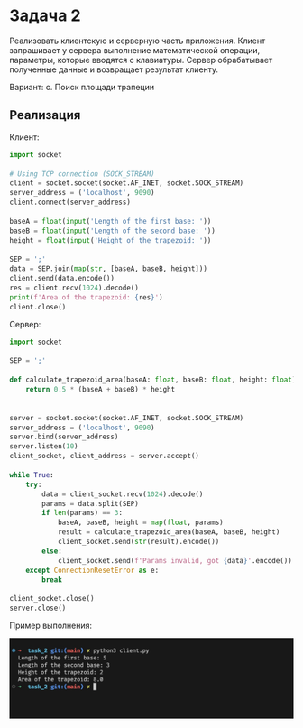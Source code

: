 # Задача 2

Реализовать клиентскую и серверную часть приложения. Клиент запрашивает у
сервера выполнение математической операции, параметры, которые вводятся с
клавиатуры. Сервер обрабатывает полученные данные и возвращает результат
клиенту.

Вариант: c. Поиск площади трапеции

## Реализация

Клиент:

```python
import socket

# Using TCP connection (SOCK_STREAM)
client = socket.socket(socket.AF_INET, socket.SOCK_STREAM)
server_address = ('localhost', 9090)
client.connect(server_address)

baseA = float(input('Length of the first base: '))
baseB = float(input('Length of the second base: '))
height = float(input('Height of the trapezoid: '))

SEP = ';'
data = SEP.join(map(str, [baseA, baseB, height]))
client.send(data.encode())
res = client.recv(1024).decode()
print(f'Area of the trapezoid: {res}')
client.close()
```

Сервер:

```python
import socket

SEP = ';'

def calculate_trapezoid_area(baseA: float, baseB: float, height: float):
    return 0.5 * (baseA + baseB) * height


server = socket.socket(socket.AF_INET, socket.SOCK_STREAM)
server_address = ('localhost', 9090)
server.bind(server_address)
server.listen(10)
client_socket, client_address = server.accept()

while True:
    try:
        data = client_socket.recv(1024).decode()
        params = data.split(SEP)
        if len(params) == 3:
            baseA, baseB, height = map(float, params)
            result = calculate_trapezoid_area(baseA, baseB, height)
            client_socket.send(str(result).encode())
        else:
            client_socket.send(f'Params invalid, got {data}'.encode())
    except ConnectionResetError as e:
        break

client_socket.close()
server.close()
```

Пример выполнения:

![task_2](./assets/task_2.jpg)
